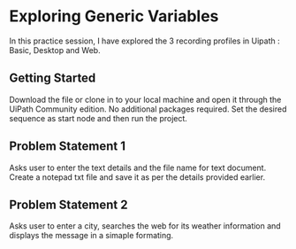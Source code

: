 # Exploring Generic Variables
In this practice session, I have explored the 3 recording profiles in Uipath : Basic, Desktop and Web.

## Getting Started
Download the file or clone in to your local machine and open it through the UiPath Community edition.
No additional packages required.
Set the desired sequence as start node and then run the project.

## Problem Statement 1
Asks user to enter the text details and the file name for text document. Create a notepad txt file and save it as per the details provided earlier.

## Problem Statement 2
Asks user to enter a city, searches the web for its weather information and displays the message in a simaple formating.


